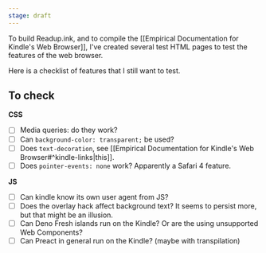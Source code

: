 ```yaml
---
stage: draft
---
```

To build Readup.ink, and to compile the [[Empirical Documentation for Kindle's Web Browser]], I've created several test HTML pages to test the features of the web browser.

Here is a checklist of features that I still want to test.
## To check

**CSS**

- [ ] Media queries: do they work?
- [ ] Can `background-color: transparent;` be used?
- [ ] Does `text-decoration`, see [[Empirical Documentation for Kindle's Web Browser#^kindle-links|this]].
- [ ] Does `pointer-events: none` work? Apparently a Safari 4 feature.

**JS**

- [ ] Can kindle know its own user agent from JS?
- [ ] Does the overlay hack affect background text? It seems to persist more, but that might be an illusion.
- [ ] Can Deno Fresh islands run on the Kindle? Or are the using unsupported Web Components?
- [ ] Can Preact in general run on the Kindle? (maybe with transpilation)
